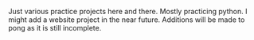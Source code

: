 Just various practice projects here and there.
Mostly practicing python.
I might add a website project in the near future.
Additions will be made to pong as it is still incomplete.
